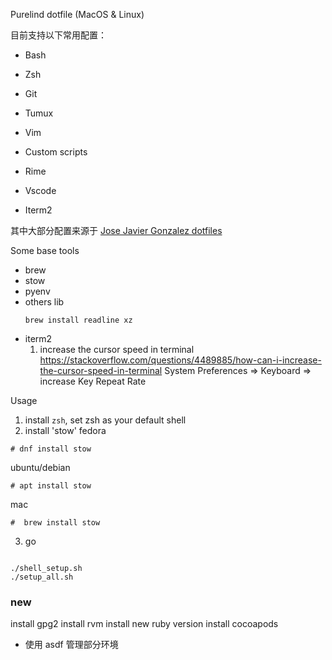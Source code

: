 Purelind dotfile (MacOS & Linux)

目前支持以下常用配置：

* Bash

* Zsh

* Git

* Tumux

* Vim

* Custom scripts

* Rime

* Vscode
* Iterm2

  



其中大部分配置来源于 [Jose Javier Gonzalez dotfiles](https://github.com/jjgo/dotfiles)


Some base tools
* brew
* stow
* pyenv
* others lib
  ```shell
  brew install readline xz
  ```
* iterm2
  1. increase the cursor speed in terminal  https://stackoverflow.com/questions/4489885/how-can-i-increase-the-cursor-speed-in-terminal
     System Preferences => Keyboard => increase Key Repeat Rate
  



Usage
1. install `zsh`, set zsh as your default shell
2. install 'stow'
fedora
```shell
# dnf install stow
```
ubuntu/debian
```shell
# apt install stow
```
mac
```shell
#  brew install stow
```
3. go
```shell

./shell_setup.sh
./setup_all.sh
```


### new
install gpg2
install rvm
install new ruby version
install cocoapods
* 使用 asdf 管理部分环境

